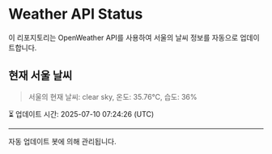 
# Weather API Status

이 리포지토리는 OpenWeather API를 사용하여 서울의 날씨 정보를 자동으로 업데이트합니다.

## 현재 서울 날씨
> 서울의 현재 날씨: clear sky, 온도: 35.76°C, 습도: 36%

⏳ 업데이트 시간: 2025-07-10 07:24:26 (UTC)

---
자동 업데이트 봇에 의해 관리됩니다.

